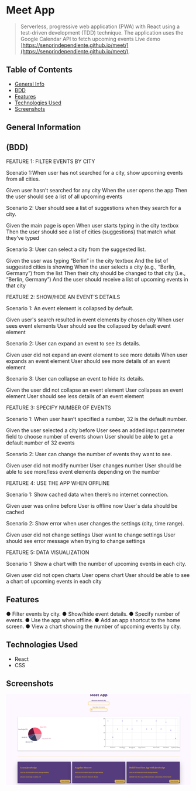 # Meet App
> Serverless, progressive web application (PWA) with React using a
> test-driven development (TDD) technique. The application uses the Google
> Calendar API to fetch upcoming events
> Live demo [https://senorindependiente.github.io/meet/](https://senorindependiente.github.io/meet/).

## Table of Contents
* [General Info](#general-information)
* [BDD ](#BDD)
* [Features](#features)
* [Technologies Used](#technologies-used)
* [Screenshots](#screenshots)

## General Information


## (BDD)

FEATURE 1: FILTER EVENTS BY CITY

Scenatio 1:When user has not searched for a city, show upcoming events from all cities.

Given user hasn’t searched for any city When the user opens the app Then the user should see a list of all upcoming events

Scenario 2: User should see a list of suggestions when they search for a city.

Given the main page is open When user starts typing in the city textbox Then the user should see a list of cities (suggestions) that match what they’ve typed

Scenario 3: User can select a city from the suggested list.

Given the user was typing “Berlin” in the city textbox And the list of suggested cities is showing When the user selects a city (e.g., “Berlin, Germany”) from the list Then their city should be changed to that city (i.e., “Berlin, Germany”) And the user should receive a list of upcoming events in that city

FEATURE 2: SHOW/HIDE AN EVENT’S DETAILS

Scenario 1: An event element is collapsed by default.

Given user's search resulted in event elements by chosen city When user sees event elements User should see the collapsed by default event element

Scenario 2: User can expand an event to see its details.

Given user did not expand an event element to see more details When user expands an event element User should see more details of an event element

Scenario 3: User can collapse an event to hide its details.


Given the user did not collapse an event element User collapses an event element User should see less details of an event element

FEATURE 3: SPECIFY NUMBER OF EVENTS

Scenario 1: When user hasn’t specified a number, 32 is the default number.

Given the user selected a city before User sees an added input parameter field to choose number of events shown User should be able to get a default number of 32 events

Scenario 2: User can change the number of events they want to see.

Given user did not modify number User changes number User should be able to see more/less event elements depending on the number

FEATURE 4: USE THE APP WHEN OFFLINE

Scenario 1: Show cached data when there’s no internet connection.

Given user was online before User is offline now User´s data should be cached

Scenario 2: Show error when user changes the settings (city, time range).

Given user did not change settings User want to change settings User should see error message when trying to change settings

FEATURE 5: DATA VISUALIZATION

Scenario 1: Show a chart with the number of upcoming events in each city.

Given user did not open charts User opens chart User should be able to see a chart of upcoming events in each city



## Features
● Filter events by city.
● Show/hide event details.
● Specify number of events.
● Use the app when offline.
● Add an app shortcut to the home screen.
● View a chart showing the number of upcoming events by city.

## Technologies Used
- React 
- CSS

## Screenshots
![screenshot](./src/screenshot.PNG)







